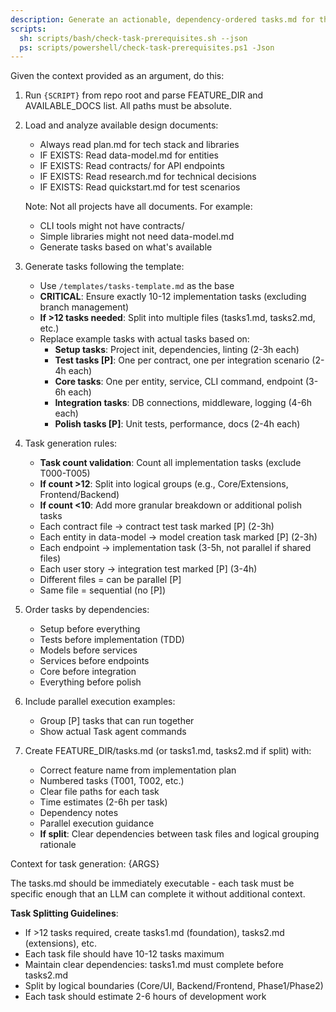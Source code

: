 ```yaml
---
description: Generate an actionable, dependency-ordered tasks.md for the feature based on available design artifacts.
scripts:
  sh: scripts/bash/check-task-prerequisites.sh --json
  ps: scripts/powershell/check-task-prerequisites.ps1 -Json
---
```


Given the context provided as an argument, do this:

1. Run `{SCRIPT}` from repo root and parse FEATURE_DIR and AVAILABLE_DOCS list. All paths must be absolute.
2. Load and analyze available design documents:
   - Always read plan.md for tech stack and libraries
   - IF EXISTS: Read data-model.md for entities
   - IF EXISTS: Read contracts/ for API endpoints
   - IF EXISTS: Read research.md for technical decisions
   - IF EXISTS: Read quickstart.md for test scenarios

   Note: Not all projects have all documents. For example:
   - CLI tools might not have contracts/
   - Simple libraries might not need data-model.md
   - Generate tasks based on what's available

3. Generate tasks following the template:
   - Use `/templates/tasks-template.md` as the base
   - **CRITICAL**: Ensure exactly 10-12 implementation tasks (excluding branch management)
   - **If >12 tasks needed**: Split into multiple files (tasks1.md, tasks2.md, etc.)
   - Replace example tasks with actual tasks based on:
     * **Setup tasks**: Project init, dependencies, linting (2-3h each)
     * **Test tasks [P]**: One per contract, one per integration scenario (2-4h each)
     * **Core tasks**: One per entity, service, CLI command, endpoint (3-6h each)
     * **Integration tasks**: DB connections, middleware, logging (4-6h each)
     * **Polish tasks [P]**: Unit tests, performance, docs (2-4h each)

4. Task generation rules:
   - **Task count validation**: Count all implementation tasks (exclude T000-T005)
   - **If count >12**: Split into logical groups (e.g., Core/Extensions, Frontend/Backend)
   - **If count <10**: Add more granular breakdown or additional polish tasks
   - Each contract file → contract test task marked [P] (2-3h)
   - Each entity in data-model → model creation task marked [P] (2-3h)
   - Each endpoint → implementation task (3-5h, not parallel if shared files)
   - Each user story → integration test marked [P] (3-4h)
   - Different files = can be parallel [P]
   - Same file = sequential (no [P])

5. Order tasks by dependencies:
   - Setup before everything
   - Tests before implementation (TDD)
   - Models before services
   - Services before endpoints
   - Core before integration
   - Everything before polish

6. Include parallel execution examples:
   - Group [P] tasks that can run together
   - Show actual Task agent commands

7. Create FEATURE_DIR/tasks.md (or tasks1.md, tasks2.md if split) with:
   - Correct feature name from implementation plan
   - Numbered tasks (T001, T002, etc.)
   - Clear file paths for each task
   - Time estimates (2-6h per task)
   - Dependency notes
   - Parallel execution guidance
   - **If split**: Clear dependencies between task files and logical grouping rationale

Context for task generation: {ARGS}

The tasks.md should be immediately executable - each task must be specific enough that an LLM can complete it without additional context.

**Task Splitting Guidelines**:
- If >12 tasks required, create tasks1.md (foundation), tasks2.md (extensions), etc.
- Each task file should have 10-12 tasks maximum
- Maintain clear dependencies: tasks1.md must complete before tasks2.md
- Split by logical boundaries (Core/UI, Backend/Frontend, Phase1/Phase2)
- Each task should estimate 2-6 hours of development work
